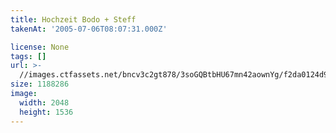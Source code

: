 ```yaml
---
title: Hochzeit Bodo + Steff
takenAt: '2005-07-06T08:07:31.000Z'

license: None
tags: []
url: >-
  //images.ctfassets.net/bncv3c2gt878/3soGQBtbHU67mn42aownYg/f2da0124d965c7ec849184ecce626579/hochzeit-bodo--steff_4559743735_o
size: 1188286
image:
  width: 2048
  height: 1536
---
```

